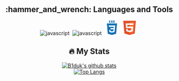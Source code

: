
<div align="center" gap="4px">



<div align="center">
    <h2> :hammer_and_wrench: Languages and Tools </h2>
    <img src="https://cdn.jsdelivr.net/gh/devicons/devicon/icons/javascript/javascript-original.svg" alt="javascript" width="45" height="45"/>&nbsp;
    <img src="https://cdn.jsdelivr.net/gh/devicons/devicon/icons/react/react-original.svg" alt="javascript" width="45" height="45"/>&nbsp;
    <img src="https://github.com/devicons/devicon/blob/master/icons/css3/css3-plain-wordmark.svg"  title="CSS3" alt="CSS" width="40" height="40"/>&nbsp;
    <img src="https://github.com/devicons/devicon/blob/master/icons/html5/html5-original.svg" title="HTML5" alt="HTML" width="40" height="40"/>&nbsp;
</div>
<div display="flex">
<h2>🔥 My Stats</h2>

[![B1duk's github stats](https://github-readme-stats.vercel.app/api?username=B1duk&theme=gruvbox)](https://github.com/B1duk/github-readme-stats)  
[![Top Langs](https://github-readme-stats.vercel.app/api/top-langs/?username=B1duk&layout=compact&theme=gruvbox)](https://github.com/B1duk/github-readme-stats)
    
</div>

 
</div>
